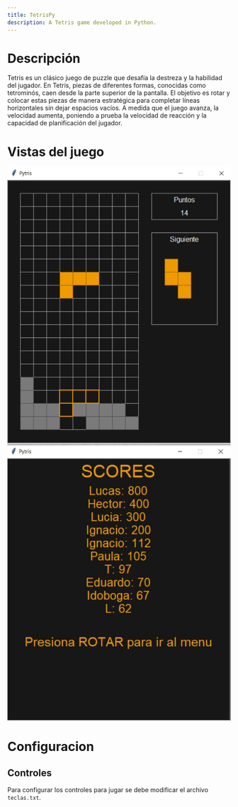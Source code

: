 ```yaml
---
title: TetrisPy
description: A Tetris game developed in Python.
---
```


# Descripción

Tetris es un clásico juego de puzzle que desafía la destreza y la habilidad del jugador. En Tetris, piezas de diferentes formas, conocidas como tetrominós, caen desde la parte superior de la pantalla. El objetivo es rotar y colocar estas piezas de manera estratégica para completar líneas horizontales sin dejar espacios vacíos. A medida que el juego avanza, la velocidad aumenta, poniendo a prueba la velocidad de reacción y la capacidad de planificación del jugador.

# Vistas del juego
![Jugando](jugando.png)
![Scores](scores.jpg)


# Configuracion

## Controles
Para configurar los controles para jugar se debe modificar el archivo ```teclas.txt```.